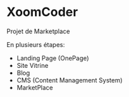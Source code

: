 # XoomCoder

Projet de Marketplace

En plusieurs étapes:
* Landing Page (OnePage)
* Site Vitrine
* Blog
* CMS (Content Management System)
* MarketPlace

